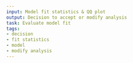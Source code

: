 ```yaml
---
input: Model fit statistics & QQ plot
output: Decision to accept or modify analysis
task: Evaluate model fit
tags:
- decision
- fit statistics
- model
- modify analysis
---
```

